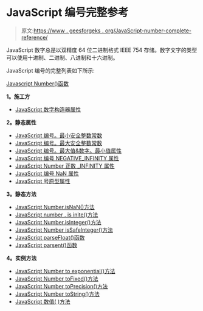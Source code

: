 # JavaScript 编号完整参考

> 原文:[https://www . geesforgeks . org/JavaScript-number-complete-reference/](https://www.geeksforgeeks.org/javascript-number-complete-reference/)

JavaScript 数字总是以双精度 64 位二进制格式 IEEE 754 存储。数字文字的类型可以使用十进制、二进制、八进制和十六进制。

JavaScript 编号的完整列表如下所示:

[Javascript Number()函数](https://www.geeksforgeeks.org/javascript-number-function/)

**1。施工方**

*   [JavaScript 数字构造器属性](https://www.geeksforgeeks.org/javascript-number-constructor-property/)

**2。静态属性**

*   [JavaScript 编号。最小安全整数常数](https://www.geeksforgeeks.org/javascript-number-min_safe_integer-constant/)
*   [JavaScript 编号。最大安全整数常数](https://www.geeksforgeeks.org/javascript-number-max_safe_integer-constant/)
*   [JavaScript 编号。最大值&数字。最小值属性](https://www.geeksforgeeks.org/javascript-number-max_value-number-min_value-examples/)
*   [JavaScript 编号 NEGATIVE_INFINITY 属性](https://www.geeksforgeeks.org/javascript-number-negative_infinity-property/)
*   [JavaScript Number 正数 _INFINITY 属性](https://www.geeksforgeeks.org/javascript-number-positive_infinity-property/)
*   [JavaScript 编号 NaN 属性](https://www.geeksforgeeks.org/javascript-number-nan-property/)
*   [JavaScript 号原型属性](https://www.geeksforgeeks.org/javascript-number-prototype-property/)

**3。静态方法**

*   [JavaScript Number.isNaN()方法](https://www.geeksforgeeks.org/number-isnan-javascript/)
*   [JavaScript number . is inite()方法](https://www.geeksforgeeks.org/javascript-number-isfinite-function/)
*   [JavaScript Number.isInteger()方法](https://www.geeksforgeeks.org/javascript-number-isinteger-function/)
*   [JavaScript Number isSafeInteger()方法](https://www.geeksforgeeks.org/javascript-number-issafeinteger/)
*   [JavaScript parseFloat()函数](https://www.geeksforgeeks.org/javascript-parsefloat-function/)
*   [JavaScript parsent()函数](https://www.geeksforgeeks.org/javascript-parseint-function/)

**4。实例方法**

*   [JavaScript Number to exponential()方法](https://www.geeksforgeeks.org/javascript-toexponential-function/)
*   [JavaScript Number toFixed()方法](https://www.geeksforgeeks.org/javascript-tofixed-function/)
*   [JavaScript Number toPrecision()方法](https://www.geeksforgeeks.org/javascript-toprecision-function/)
*   [JavaScript Number toString()方法](https://www.geeksforgeeks.org/javascript-tostring-function/)
*   [JavaScript 数值( )方法](https://www.geeksforgeeks.org/number-valueof-method-javascript/)